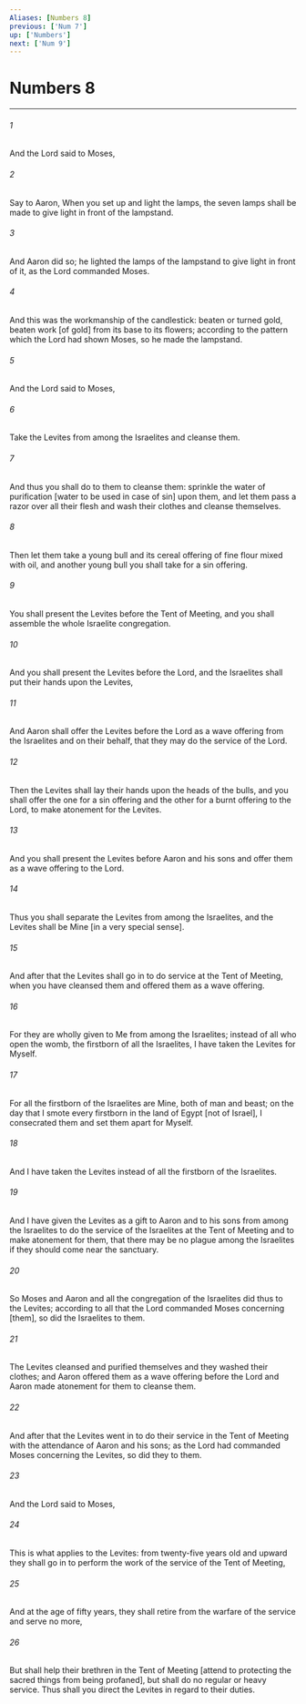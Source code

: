 ```yaml
---
Aliases: [Numbers 8]
previous: ['Num 7']
up: ['Numbers']
next: ['Num 9']
---
```

# Numbers 8

***














###### 1 






And the Lord said to Moses, 













###### 2 






Say to Aaron, When you set up and light the lamps, the seven lamps shall be made to give light in front of the lampstand. 













###### 3 






And Aaron did so; he lighted the lamps of the lampstand to give light in front of it, as the Lord commanded Moses. 













###### 4 






And this was the workmanship of the candlestick: beaten or turned gold, beaten work [of gold] from its base to its flowers; according to the pattern which the Lord had shown Moses, so he made the lampstand. 













###### 5 






And the Lord said to Moses, 













###### 6 






Take the Levites from among the Israelites and cleanse them. 













###### 7 






And thus you shall do to them to cleanse them: sprinkle the water of purification [water to be used in case of sin] upon them, and let them pass a razor over all their flesh and wash their clothes and cleanse themselves. 













###### 8 






Then let them take a young bull and its cereal offering of fine flour mixed with oil, and another young bull you shall take for a sin offering. 













###### 9 






You shall present the Levites before the Tent of Meeting, and you shall assemble the whole Israelite congregation. 













###### 10 






And you shall present the Levites before the Lord, and the Israelites shall put their hands upon the Levites, 













###### 11 






And Aaron shall offer the Levites before the Lord as a wave offering from the Israelites and on their behalf, that they may do the service of the Lord. 













###### 12 






Then the Levites shall lay their hands upon the heads of the bulls, and you shall offer the one for a sin offering and the other for a burnt offering to the Lord, to make atonement for the Levites. 













###### 13 






And you shall present the Levites before Aaron and his sons and offer them as a wave offering to the Lord. 













###### 14 






Thus you shall separate the Levites from among the Israelites, and the Levites shall be Mine [in a very special sense]. 













###### 15 






And after that the Levites shall go in to do service at the Tent of Meeting, when you have cleansed them and offered them as a wave offering. 













###### 16 






For they are wholly given to Me from among the Israelites; instead of all who open the womb, the firstborn of all the Israelites, I have taken the Levites for Myself. 













###### 17 






For all the firstborn of the Israelites are Mine, both of man and beast; on the day that I smote every firstborn in the land of Egypt [not of Israel], I consecrated them and set them apart for Myself. 













###### 18 






And I have taken the Levites instead of all the firstborn of the Israelites. 













###### 19 






And I have given the Levites as a gift to Aaron and to his sons from among the Israelites to do the service of the Israelites at the Tent of Meeting and to make atonement for them, that there may be no plague among the Israelites if they should come near the sanctuary. 













###### 20 






So Moses and Aaron and all the congregation of the Israelites did thus to the Levites; according to all that the Lord commanded Moses concerning [them], so did the Israelites to them. 













###### 21 






The Levites cleansed and purified themselves and they washed their clothes; and Aaron offered them as a wave offering before the Lord and Aaron made atonement for them to cleanse them. 













###### 22 






And after that the Levites went in to do their service in the Tent of Meeting with the attendance of Aaron and his sons; as the Lord had commanded Moses concerning the Levites, so did they to them. 













###### 23 






And the Lord said to Moses, 













###### 24 






This is what applies to the Levites: from twenty-five years old and upward they shall go in to perform the work of the service of the Tent of Meeting, 













###### 25 






And at the age of fifty years, they shall retire from the warfare of the service and serve no more, 













###### 26 






But shall help their brethren in the Tent of Meeting [attend to protecting the sacred things from being profaned], but shall do no regular or heavy service. Thus shall you direct the Levites in regard to their duties.
